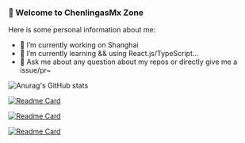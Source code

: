 ### 🚀 Welcome to ChenlingasMx Zone

Here is some personal information about me:


- 🔭 I’m currently working on Shanghai
- 🌱 I’m currently learning && using React.js/TypeScript...
- 👯 Ask me about any question about my repos or directly give me a issue/pr~




![Anurag's GitHub stats](https://github-readme-stats.vercel.app/api?username=ChenlingasMx&theme=buefy&show_icons=true)

[![Readme Card](https://github-readme-stats.vercel.app/api/pin/?username=uiwjs&repo=uiw&theme=buefy)](https://github.com/uiwjs/uiw)

[![Readme Card](https://github-readme-stats.vercel.app/api/pin/?username=uiwjs&repo=uiw-admin&theme=buefy)](https://github.com/uiwjs/uiw-admin)

[![Readme Card](https://github-readme-stats.vercel.app/api/pin/?username=uiwjs&repo=react-native-uiw&theme=buefy)](https://github.com/uiwjs/react-native-uiw)

